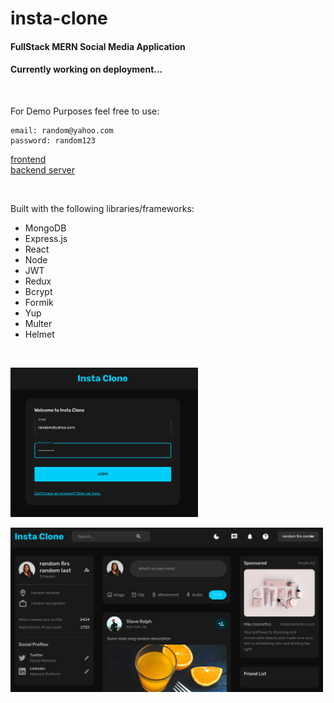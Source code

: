 # insta-clone  

#### FullStack MERN Social Media Application <br>
#### Currently working on deployment...
<br>

For Demo Purposes feel free to use:

```
email: random@yahoo.com
password: random123
```  

[frontend](https://stirring-daffodil-2d9eec.netlify.app)
<br>
[backend server](https://insta-clone-backend-op1l.onrender.com)

<br>

 Built with the following libraries/frameworks:

 * MongoDB
 * Express.js
 * React
 * Node
 * JWT
 * Redux
 * Bcrypt
 * Formik
 * Yup
 * Multer
 * Helmet
<br>

<div style='width: 300px; height: 300px'>

![login page](/public/assets/instaclone%20login.png)
<div>

<div style='width: 500px; height: 500px'>

![home page](/public/assets/instaclone%20homepage.png)
<div>
